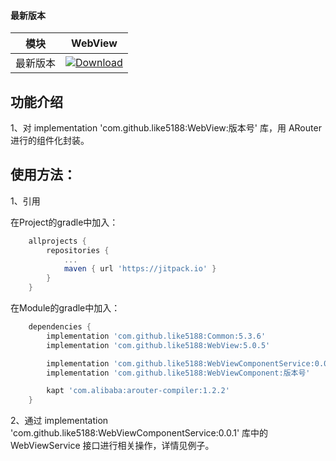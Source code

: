 #### 最新版本

模块|WebView
---|---
最新版本|[![Download](https://jitpack.io/v/like5188/WebView.svg)](https://jitpack.io/#like5188/WebView)

## 功能介绍

1、对 implementation 'com.github.like5188:WebView:版本号' 库，用 ARouter 进行的组件化封装。

## 使用方法：

1、引用

在Project的gradle中加入：
```groovy
    allprojects {
        repositories {
            ...
            maven { url 'https://jitpack.io' }
        }
    }
```
在Module的gradle中加入：
```groovy
    dependencies {
        implementation 'com.github.like5188:Common:5.3.6'
        implementation 'com.github.like5188:WebView:5.0.5'

        implementation 'com.github.like5188:WebViewComponentService:0.0.2'
        implementation 'com.github.like5188:WebViewComponent:版本号'

        kapt 'com.alibaba:arouter-compiler:1.2.2'
    }
```

2、通过 implementation 'com.github.like5188:WebViewComponentService:0.0.1' 库中的 WebViewService 接口进行相关操作，详情见例子。

